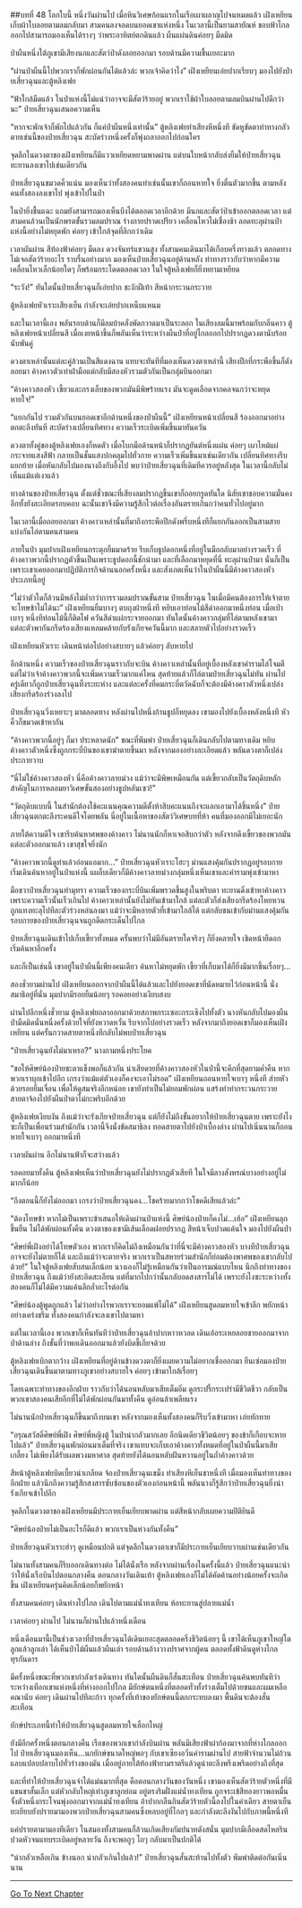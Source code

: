 ##บทที่ 48 โลกใบนี้
หนึ่งวันผ่านไป เมื่อหินวิเศษก้อนแรกในเรือเผาผลาญไปจนหมดแล้ว เฝิงเหยียนเก็บผ้าใบลอยตามลมกลับมา สามคนลงจอดบนยอดเขาแห่งหนึ่ง ในเวลานี้เป็นยามสายัณห์ ขอบฟ้าไกลออกไปสามารถมองเห็นได้รางๆ ว่าพระอาทิตย์ตกดินแล้ว ผืนแผ่นดินค่อยๆ มืดมิด

ป่าผืนหนึ่งใต้ภูเขามีเสียงนกและสัตว์ป่าดังลอยออกมา รอบด้านมีความชื้นเยอะมาก

“ผ่านป่าผืนนี้ไปพวกเราก็พักผ่อนกันได้แล้วล่ะ พวกเจ้าคิดว่าไง” เฝิงเหยียนเอ่ยปากเรียบๆ มองไปยังป๋ายเสี่ยวฉุนและตู้หลิงเฟย

“ฟ้าใกล้มืดแล้ว ในป่าแห่งนี้ไม่แน่ว่าอาจจะมีสัตว์ร้ายอยู่ พวกเราใช้ผ้าใบลอยตามลมบินผ่านไปดีกว่านะ” ป๋ายเสี่ยวฉุนเสนอความเห็น

“หากจะพักเจ้าก็พักไปแล้วกัน ก็แค่ป่าผืนหนึ่งเท่านั้น” ตู้หลิงเฟยทำเสียงหึหนึ่งที ขัดหูขัดตาท่าทางกลัวตายเช่นนี้ของป๋ายเสี่ยวฉุน สะบัดร่างหนึ่งครั้งก็พุ่งถลาออกไปก่อนใคร

จุดลึกในดวงตาของเฝิงเหยียนก็มีแววเหยียดหยามพาดผ่าน แต่บนใบหน้ากลับส่งยิ้มให้ป๋ายเสี่ยวฉุน ทะยานลงเขาไปเช่นเดียวกัน

ป๋ายเสี่ยวฉุนขมวดคิ้วแน่น มองเห็นว่าทั้งสองคนทำเช่นนั้นเขาก็ถอนหายใจ ยิ่งตื่นตัวมากขึ้น ตามหลังคนทั้งสองลงเขาไป พุ่งเข้าไปในป่า

ในป่ายิ่งชื้นแฉะ แถมยังสามารถมองเห็นบึงได้ตลอดเวลาอีกด้วย มีนกและสัตว์ป่าเข้าออกตลอดเวลา แต่สามคนล้วนเป็นนักพรตขั้นรวมลมปราณ ร่างกายปราดเปรียว เคลื่อนไหวไม่เชื่องช้า ลอดทะลุผ่านป่าแห่งนี้อย่างไม่หยุดพัก ค่อยๆ เข้าใกล้จุดที่ลึกกว่าเดิม

เวลาผันผ่าน สีท้องฟ้าค่อยๆ มืดลง ดวงจันทร์แขวนสูง ทั้งสามคนเดินมาได้เกือบครึ่งทางแล้ว ตลอดทางไม่เจอสัตว์ร้ายอะไร ราบรื่นอย่างมาก มองเห็นป๋ายเสี่ยวฉุนอยู่ด้านหลัง ท่าทางราวกับว่าหากมีความเคลื่อนไหวเล็กน้อยใดๆ ก็พร้อมกระโดดตลอดเวลา ในใจตู้หลิงเฟยก็ยิ่งหยามเหยียด

“ระวัง!” ทันใดนั้นป๋ายเสี่ยวฉุนก็เอ่ยปาก ชะงักฝีเท้า สีหน้ากระวนกระวาย

ตู้หลิงเฟยหัวเราะเสียงเย็น กำลังจะเอ่ยปากเหน็บแหนม

และในเวลานี้เอง พลันรอบด้านก็มีลมบ้าคลั่งพัดกวาดมาเป็นระลอก ในเสียงลมนี้มาพร้อมกับกลิ่นคาว ตู้หลิงเฟยหน้าเปลี่ยนสี เมื่อเงยหน้าขึ้นก็พลันเห็นว่าระหว่างผืนป่าที่อยู่ไกลออกไปปรากฏดวงตานับร้อยนับพันคู่

ดวงตาเหล่านั้นแต่ละคู่ล้วนเป็นสีแดงฉาน แทบจะทันทีที่มองเห็นดวงตาเหล่านี้ เสียงปีกที่กระพือขึ้นก็ดังลอยมา ค้างคาวตัวเท่าฝ่ามือแต่กลับมีสองหัวรวมตัวกันเป็นกลุ่มบินออกมา

“ค้างคาวสองหัว เขี้ยวและกรงเล็บของพวกมันมีพิษร้ายแรง มันจะดูดเลือดจากคอจนกว่าจะหยุดหายใจ!”

“แยกกันไป รวมตัวกันบนยอดเขาอีกด้านหนึ่งของป่าผืนนี้” เฝิงเหยียนหน้าเปลี่ยนสี ร้องออกมาอย่างตกตะลึงทันที สะบัดร่างเปลี่ยนทิศทาง ความเร็วระเบิดเพิ่มขึ้นมาทันควัน

ดวงตาทั้งคู่ของตู้หลิงเฟยเองก็หดตัว เมื่อโบกมือด้านหน้าก็ปรากฏยันต์หนึ่งแผ่น ค่อยๆ เผาไหม้แผ่กระจายแสงสีฟ้า กลายเป็นชั้นแสงปกคลุมไปทั่วกาย ความเร็วเพิ่มขึ้นมาเช่นเดียวกัน เปลี่ยนทิศทางรีบแยกย้าย เมื่อหันกลับไปมองนางถึงกับอึ้งไป พบว่าป๋ายเสี่ยวฉุนที่เดิมทีควรอยู่หลังสุด ในเวลานี้กลับไม่เห็นแม้แต่เงาแล้ว

ทางด้านของป๋ายเสี่ยวฉุน ตั้งแต่ชั่วขณะที่เสียงลมปรากฏขึ้นเขาก็ถอยกรูดทันใด นิสัยเขาชอบความมั่นคง อีกทั้งยังละเอียดรอบคอบ ฉะนั้นเขาจึงมีความรู้สึกไวต่อเรื่องอันตรายเกินกว่าคนทั่วไปอยู่มาก

ในเวลานี้เมื่อถอยออกมา ค้างคาวเหล่านั้นที่มาถึงกระพือปีกดังพรึ่บหนึ่งทีก็แยกกันออกเป็นสามสาย แบ่งกันไล่ตามคนสามคน

ภายในป่า มุมปากเฝิงเหยียนกระตุกยิ้มมาดร้าย รีบเก็บธูปดอกหนึ่งที่อยู่ในมือกลับมาอย่างรวดเร็ว ที่ค้างคาวพวกนี้ปรากฏตัวขึ้นเป็นเพราะธูปดอกนี้ชักนำมา และที่เลือกมาหยุดที่นี่ ทะลุผ่านป่ามา นั่นก็เป็นเพราะเขาเคยออกมาปฏิบัติภารกิจด้านนอกครั้งหนึ่ง และสังเกตเห็นว่าในป่าผืนนี้มีค้างคาวสองหัวประเภทนี้อยู่

“ไม่ว่าตัวใดก็ล้วนมีพลังไม่ต่ำกว่าการรวมลมปราณขั้นสาม ป๋ายเสี่ยวฉุน ในเมื่อมีคนต้องการให้เจ้าตาย จะโทษข้าไม่ได้นะ” เฝิงเหยียนยิ้มบางๆ ตบถุงผ้าหนึ่งที หยิบเอาท่อนไม้สีดำออกมาหนึ่งท่อน เมื่อเป่าเบาๆ หนึ่งทีท่อนไม้นี้ก็ติดไฟ ควันสีดำแผ่กระจายออกมา ทันใดนั้นค้างคาวกลุ่มที่ไล่ตามหลังเขามา แต่ละตัวพากันกรีดร้องเสียงแหลมคล้ายกับรังเกียจควันนี้มาก และสลายตัวไปอย่างรวดเร็ว

เฝิงเหยียนหัวเราะ เดินหน้าต่อไปอย่างสบายๆ แล้วค่อยๆ ลับหายไป

อีกด้านหนึ่ง ความเร็วของป๋ายเสี่ยวฉุนราวกับจะบิน ค้างคาวเหล่านั้นที่อยู่เบื้องหลังเขาคำรามไล่โจมตี แต่ไม่ว่าเจ้าค้างคาวพวกนี้จะเพิ่มความเร็วมากแค่ไหน สุดท้ายแล้วก็ไล่ตามป๋ายเสี่ยวฉุนไม่ทัน ผ่านไปครู่เดียวก็ถูกป๋ายเสี่ยวฉุนทิ้งระยะห่าง และแต่ละครั้งที่คมกระบี่ตวัดฉับก็จะต้องมีค้างคาวตัวหนึ่งเปล่งเสียงกรีดร้องร่วงลงไป

ป๋ายเสี่ยวฉุนวิ่งเหยาะๆ มาตลอดทาง หลังผ่านไปหนึ่งก้านธูปก็หยุดลง เขามองไปยังเบื้องหลังหนึ่งที หัวคิ้วก็ขมวดเข้าหากัน

“ค้างคาวพวกนี้อยู่ๆ ก็มา ประหลาดนัก” ขณะที่พึมพำ ป๋ายเสี่ยวฉุนก็เดินกลับไปตามทางเดิม หยิบค้างคาวตัวหนึ่งซึ่งถูกกระบี่บินของเขาฆ่าตายขึ้นมา หลังจากมองอย่างละเอียดแล้ว พลันดวงตาก็เปล่งประกายวาบ

“นี่ไม่ใช่ค้างคาวสองหัว นี่คือค้างคาวลายม่วง แม้ว่าจะมีพิษเหมือนกัน แต่เขี้ยวกลับเป็นวัตถุดิบหลักสำคัญในการหลอมยาวิเศษขั้นสองอย่างธูปหลันเซว่!”

“วัตถุดิบแบบนี้ ในสำนักต้องใช้คะแนนคุณความดีตั้งห้าสิบคะแนนถึงจะแลกเอามาได้ชิ้นหนึ่ง” ป๋ายเสี่ยวฉุนตกตะลึงระคนดีใจโดยพลัน นี่อยู่ในเนื้อหาของสัตว์วิเศษบทที่ห้า คนที่มองออกมีไม่เยอะนัก

ภายใต้ความดีใจ เขารีบค้นหาศพของค้างคาว ไม่นานนักก็หาเจอสิบกว่าตัว หลังจากดึงเขี้ยวของพวกมันแต่ละตัวออกมาแล้ว เขาสุขใจยิ่งนัก

“ค้างคาวพวกนี้ดูท่าแล้วอ่อนแอมาก...” ป๋ายเสี่ยวฉุนหัวเราะโฮะๆ ม่านแสงคุ้มกันปรากฏอยู่รอบกาย เริ่มเดินค้นหาอยู่ในป่าแห่งนี้ แผล็บเดียวก็มีค้างคาวลายม่วงกลุ่มหนึ่งเห็นเขาและคำรามพุ่งเข้ามาหา

มือขวาป๋ายเสี่ยวฉุนทำมุทรา ความเร็วของกระบี่บินเพิ่มพรวดขึ้นสูงในพริบตา ทะยานดิ่งเข้าหาค้างคาว เพราะความเร็วนั้นเร็วเกินไป ค้างคาวเหล่านั้นยังไม่ทันเข้ามาใกล้ แต่ละตัวก็ส่งเสียงกรีดร้องโหยหวน ถูกแทงทะลุไปทีละตัวร่วงหล่นลงมา แม้ว่าจะมีหลายตัวที่เข้ามาใกล้ได้ แต่กลับชนเข้ากับม่านแสงคุ้มกันรอบกายของป๋ายเสี่ยวฉุนจนถูกดีดกระเด็นไปไกล

ป๋ายเสี่ยวฉุนเดินเข้าไปเก็บเขี้ยวทั้งหมด ครั้นพบว่าไม่มีอันตรายใดจริงๆ ก็ยิ่งคลายใจ เชิดหน้ายืดอก เริ่มค้นหาอีกครั้ง

และก็เป็นเช่นนี้ เขาอยู่ในป่าผืนนี้เพียงคนเดียว ค้นหาไม่หยุดพัก เขี้ยวที่เก็บมาได้ก็ยิ่งมีมากขึ้นเรื่อยๆ...

สองชั่วยามผ่านไป เฝิงเหยียนออกจากป่าผืนนี้ได้แล้วและไปยังยอดเขาที่นัดหมายไว้ก่อนหน้านี้ นั่งสมาธิอยู่ที่นั่น มุมปากมีรอยยิ้มน้อยๆ รอคอยอย่างเงียบสงบ

ผ่านไปอีกหนึ่งชั่วยาม ตู้หลิงเฟยถลาออกมาด้วยสภาพกระเซอะกระเซิงไปทั้งตัว นางหันกลับไปมองผืนป่ามืดมิดนั่นหนึ่งครั้งด้วยใจที่ยังหวาดหวั่น รีบจากไปอย่างรวดเร็ว หลังจากมาถึงยอดเขาก็มองเห็นเฝิงเหยียน แต่ครั้นกวาดสายตาหนึ่งทีกลับไม่พบป๋ายเสี่ยวฉุน

“ป๋ายเสี่ยวฉุนยังไม่มาเหรอ?” นางถามหนึ่งประโยค

“ขอให้ศิษย์น้องป๋ายชะตาแข็งพอก็แล้วกัน น่าเสียดายที่ค้างคาวสองหัวในป่านี้จะคึกที่สุดยามค่ำคืน หากพวกเราบุกเข้าไปอีก เกรงว่าแม้แต่ตัวเองก็คงจะเอาไม่รอด” เฝิงเหยียนถอนหายใจเบาๆ หนึ่งที ส่ายหัวด้วยรอยยิ้มเจื่อน เพื่อให้ดูสมจริงอีกหน่อย เขายังทำเป็นไม่ยอมพักผ่อน แสร้งทำท่ากระวนกระวาย สายตาจ้องไปยังผืนป่าตาไม่กะพริบอีกด้วย

ตู้หลิงเฟยเงียบงัน ถึงแม้ว่าจะรังเกียจป๋ายเสี่ยวฉุน แต่ก็ยังไม่ถึงขั้นอยากให้ป๋ายเสี่ยวฉุนตาย เพราะยังไงซะก็เป็นเพื่อนร่วมสำนักกัน เวลานี้จึงนั่งขัดสมาธิลง ทอดสายตาไปยังป่าเบื้องล่าง ผ่านไปเนิ่นนานก็ถอนหายใจเบาๆ ออกมาหนึ่งที

เวลาผันผ่าน อีกไม่นานฟ้าก็จะสว่างแล้ว

รอคอยมาทั้งคืน ตู้หลิงเฟยเห็นว่าป๋ายเสี่ยวฉุนยังไม่ปรากฏตัวเสียที ในใจมีลางสังหรณ์บางอย่างอยู่ไม่มากก็น้อย

“ถึงตอนนี้ก็ยังไม่ออกมา เกรงว่าป๋ายเสี่ยวฉุนคง...โชคร้ายมากกว่าโชคดีเสียแล้วล่ะ”

“ต้องโทษข้า หากไม่เป็นเพราะข้าเสนอให้เดินผ่านป่าแห่งนี้ ศิษย์น้องป๋ายก็คงไม่...เฮ้อ” เฝิงเหยียนลุกขึ้นยืน ไม่ได้พักผ่อนทั้งคืน ดวงตาของเขามีเส้นเลือดฝอยปรากฏ สีหน้าเจ็บปวดแค้นใจ มองไปยังผืนป่า

“ศิษย์พี่เฝิงอย่าได้โทษตัวเอง พวกเราก็คิดไม่ถึงเหมือนกันว่าที่นี่จะมีค้างคาวสองหัว บางทีป๋ายเสี่ยวฉุนอาจจะยังไม่ตายก็ได้ และถึงแม้ว่าจะตายจริง พวกเราเป็นสหายร่วมสำนักก็ย่อมต้องพาศพของเขากลับไปด้วย!” ในใจตู้หลิงเฟยสับสนเล็กน้อย นางเองก็ไม่รู้เหมือนกันว่าเป็นอารมณ์แบบไหน นึกถึงท่าทางของป๋ายเสี่ยวฉุน ถึงแม้ว่ายังสะอิดสะเอียน แต่ที่มากไปกว่านั้นกลับอดสงสารไม่ได้ เพราะยังไงซะระหว่างทั้งสองคนก็ไม่ได้มีความแค้นลึกล้ำอะไรต่อกัน

“ศิษย์น้องตู้พูดถูกแล้ว ไม่ว่าอย่างไรพวกเราจะยอมแพ้ไม่ได้” เฝิงเหยียนสูดลมหายใจเข้าลึก พยักหน้าอย่างเคร่งขรึม ทั้งสองคนกำลังจะลงเขาไปตามหา

แต่ในเวลานี้เอง พวกเขาก็เห็นทันทีว่าป๋ายเสี่ยวฉุนอ้าปากหาวหวอด เดินเอ้อระเหยลอยชายออกมาจากป่าด้านล่าง ถึงขั้นที่ว่าพอเดินออกมาแล้วยังบิดขี้เกียจด้วย

ตู้หลิงเฟยเบิกตากว้าง เฝิงเหยียนที่อยู่ด้านข้างดวงตาก็ยิ่งเผยความไม่อยากเชื่อออกมา ยืนเซ่อมองป๋ายเสี่ยวฉุนเดินขึ้นมาตามทางภูเขาอย่างสบายใจ ค่อยๆ เข้ามาใกล้เรื่อยๆ

โดยเฉพาะท่าทางของอีกฝ่าย ราวกับว่าได้นอนหลับมาเสียเต็มอิ่ม ดูกระปรี้กระเปร่ามีชีวิตชีวา กลับเป็นพวกเขาสองคนเสียอีกที่ไม่ได้พักผ่อนกันมาทั้งคืน ดูอ่อนล้าเพลียแรง

ไม่นานนักป๋ายเสี่ยวฉุนก็ขึ้นมาถึงบนเขา หลังจากมองเห็นทั้งสองคนก็รีบวิ่งเข้ามาหา เอ่ยทักทาย

“อรุณสวัสดิ์ศิษย์พี่เฝิง ศิษย์พี่หญิงตู้ ในป่าน่ากลัวมากเลย อีกนิดเดียวชีวิตน้อยๆ ของข้าก็เกือบจะหายไปแล้ว” ป๋ายเสี่ยวฉุนพักผ่อนมาเต็มที่จริง เขาแทบจะเก็บเอาค้างคาวทั้งหมดที่อยู่ในป่าผืนนี้มาเสียเกลี้ยง ไม่เพียงได้รับผลพวงมหาศาล สุดท้ายยังได้นอนหลับฝันหวานอยู่ในถ้ำค้างคาวด้วย

สีหน้าตู้หลิงเฟยบิดเบี้ยวน่าเกลียด จ้องป๋ายเสี่ยวฉุนเขม็ง ทำเสียงหึเย็นชาหนึ่งที เมื่อมองเห็นท่าทางของอีกฝ่าย แล้วนึกถึงความรู้สึกสงสารซับซ้อนของตัวเองก่อนหน้านี้ พลันนางก็รู้สึกว่าป๋ายเสี่ยวฉุนยิ่งน่ารังเกียจเข้าไปอีก

จุดลึกในดวงตาของเฝิงเหยียนมีประกายเย็นเยียบพาดผ่าน แต่สีหน้ากลับเผยความปิติยินดี

“ศิษย์น้องป๋ายไม่เป็นอะไรก็ดีแล้ว พวกเราเป็นห่วงกันทั้งคืน”

ป๋ายเสี่ยวฉุนหัวเราะฮ่าๆ ดูเหมือนปกติ แต่จุดลึกในดวงตาเขาก็มีประกายเย็นเยียบวาบผ่านเช่นเดียวกัน

ไม่นานทั้งสามคนก็รีบออกเดินทางต่อ ไม่ได้นั่งเรือ หลังจากผ่านเรื่องในครั้งนี้แล้ว ป๋ายเสี่ยวฉุนแนะนำว่าให้นั่งเรือบินไปตอนกลางคืน ตอนกลางวันเดินเท้า ตู้หลิงเฟยเองก็ไม่ได้คัดค้านอย่างน้อยครั้งจะเกิดขึ้น เฝิงเหยียนครุ่นคิดเล็กน้อยก็พยักหน้า

ทั้งสามคนค่อยๆ เดินห่างไปไกล เดินไปตามแม่น้ำทงเทียน ห้อทะยานสู่ปลายแม่น้ำ

เวลาค่อยๆ ผ่านไป ไม่นานก็ผ่านไปแล้วหนึ่งเดือน

หนึ่งเดือนมานี้เป็นช่วงเวลาที่ป๋ายเสี่ยวฉุนได้เดินเยอะสุดตลอดครึ่งชีวิตน้อยๆ นี้ เขาได้เห็นภูเขาใหญ่โตลูกแล้วลูกเล่า ได้เห็นป่าไม้ผืนแล้วผืนเล่า รอบด้านอ้างวางปราศจากผู้คน ตลอดทั้งฟ้าดินดูห่างไกลทุรกันดาร

มีครั้งหนึ่งขณะที่พวกเขากำลังเร่งเดินทาง ทันใดนั้นผืนดินก็สั่นสะเทือน ป๋ายเสี่ยวฉุนค้นพบทันทีว่า ระหว่างเทือกเขาแห่งหนึ่งที่ห่างออกไปไกล มียักษ์ตนหนึ่งที่ตลอดทั่วทั้งร่างเต็มไปด้วยขนและผมเหลือคณานับ ค่อยๆ เดินผ่านไปทีละก้าว ทุกครั้งที่เท้าของยักษ์ตนนี้ตกกระทบลงมา พื้นดินจะต้องสั่นสะเทือน

ยักษ์ประเภทนี้ทำให้ป๋ายเสี่ยวฉุนสูดลมหายใจเฮือกใหญ่

ยังมีอีกครั้งหนึ่งตอนกลางคืน เรือของพวกเขากำลังบินผ่าน พลันมีเสียงฟ้าผ่าก้องมาจากที่ห่างไกลออกไป ป๋ายเสี่ยวฉุนมองเห็น...นกยักษ์ขนาดใหญ่พอๆ กับเขาเซียงอวิ๋นคำรามผ่านไป สายฟ้าจำนวนไม่ถ้วนแลบแปลบปลาบไปทั่วร่างของมัน เมื่ออยู่ภายใต้ท้องฟ้ายามราตรีแล้วดูน่าตะลึงพรึงเพริดอย่างถึงที่สุด

และที่ทำให้ป๋ายเสี่ยวฉุนจำได้แม่นมากที่สุด คือตอนกลางวันของวันหนึ่ง เขามองเห็นสัตว์ร้ายตัวหนึ่งที่มีแขนขาสั้นเล็ก แต่หัวกลับใหญ่เท่าภูเขาลูกย่อม อยู่ตรงริมฝั่งแม่น้ำทงเทียน ถูกจระเข้สีทองยาวพอหมื่นจั้งตัวหนึ่งกระโจนพุ่งออกมาจากแม่น้ำทงเทียน อ้าปากกลืนกินสัตว์ร้ายตัวนี้ลงไปในคำเดียว สายตาเย็นยะเยียบยังปรายมามองพวกป๋ายเสี่ยวฉุนสามคนซึ่งหลบอยู่ที่ไกลๆ และกำลังตะลึงงันไปกับภาพนี้หนึ่งที

แค่ปรายตามามองทีเดียว ในสมองทั้งสามคนก็ล้วนเกิดเสียงกัมปนาทดังสนั่น มุมปากมีเลือดสดไหลริน ปวดหัวจนแทบระเบิดอยู่หลายวัน ถึงจะพอถูๆ ไถๆ กลับมาเป็นปกติได้

“น่ากลัวเหลือเกิน ข้างนอก น่ากลัวเกินไปแล้ว!” ป๋ายเสี่ยวฉุนสั่นสะท้านไปทั้งตัว พึมพำติดต่อกันเนิ่นนาน

---------



[Go To Next Chapter]( ./49.md)
